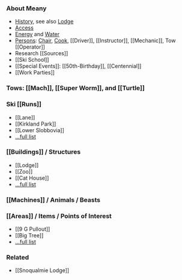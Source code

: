 
### About Meany

* [History](History), see also [Lodge](Lodge)
* [Access](Access)
* [Energy](Energy) and [Water](Water)
* [Persons](Persons): [Chair](Chair), [Cook](Cook), [[Driver]], [[Instructor]], [[Mechanic]], Tow [[Operator]]
* Research [[Sources]]
* [[Ski School]]
* [[Special Events]]: [[50th-Birthday]], [[Centennial]]
* [[Work Parties]]

### Tows: [[Mach]], [[Super Worm]], and [[Turtle]]

### Ski [[Runs]]

* [[Lane]]
* [[Kirkland Park]]
* [[Lower Slobbovia]]
* [...full list](Runs)

### [[Buildings]] / Structures

* [[Lodge]]
* [[Zoo]]
* [[Cat House]]
* [...full list](Buildings)

### [[Machines]] / Animals / Beasts


### [[Areas]] / Items / Points of Interest

* [[9 G Pullout]]
* [[Big Tree]]
* [...full list](Areas)

### Related

* [[Snoqualmie Lodge]]
